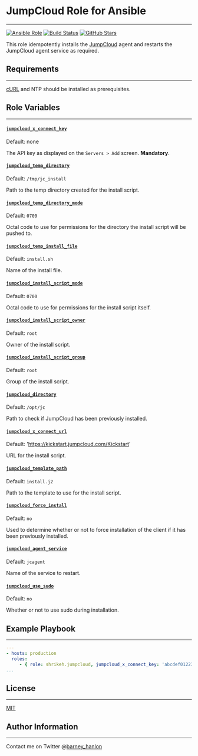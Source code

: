 # JumpCloud Role for Ansible
------------

[![Ansible Role](https://img.shields.io/ansible/role/4378.svg)](https://galaxy.ansible.com/detail#/role/4378)
[![Build Status](https://travis-ci.org/shrikeh/ansible-jumpcloud.svg)](https://travis-ci.org/shrikeh/ansible-jumpcloud)
[![GitHub Stars](https://img.shields.io/github/stars/shrikeh/ansible-jumpcloud.svg)][github]

This role idempotently installs the [JumpCloud][jumpcloud] agent and restarts the JumpCloud agent service as required.

## Requirements
------------
[cURL][curl] and NTP should be installed as prerequisites.

## Role Variables
------------

#### [`jumpcloud_x_connect_key`][jc-x-connect-key]
Default: none

The API key as displayed on the `Servers > Add` screen. **Mandatory**.

#### [`jumpcloud_temp_directory`][jc-temp-directory]
Default: `/tmp/jc_install`

Path to the temp directory created for the install script.
#### [`jumpcloud_temp_directory_mode`][jc-temp-directory-mode]
Default: `0700`

Octal code to use for permissions for the directory the install script will be pushed to.

#### [`jumpcloud_temp_install_file`][jc-temp-install-file]
Default: `install.sh`

Name of the install file.

#### [`jumpcloud_install_script_mode`][jc-install-script-mode]
Default: `0700`

Octal code to use for permissions for the install script itself.

#### [`jumpcloud_install_script_owner`][jc-install-script-owner]
Default: `root`

Owner of the install script.

#### [`jumpcloud_install_script_group`][jc-install-script-group]
Default: `root`

Group of the install script.

#### [`jumpcloud_directory`][jc-directory]
Default: `/opt/jc`

Path to check if JumpCloud has been previously installed.

#### [`jumpcloud_x_connect_url`][jc-x-connect-url]
Default: 'https://kickstart.jumpcloud.com/Kickstart'

URL for the install script.

#### [`jumpcloud_template_path`][jc-template-path]
Default: `install.j2`

Path to the template to use for the install script.

#### [`jumpcloud_force_install`][jc-force-install]
Default: `no`

Used to determine whether or not to force installation of the client if it has been previously installed.

#### [`jumpcloud_agent_service`][jc-agent-service]
Default: `jcagent`

Name of the service to restart.

#### [`jumpcloud_use_sudo`][jc-use-sudo]
Default: `no`

Whether or not to use sudo during installation.

## Example Playbook
----------------

```YAML
---
- hosts: production
  roles:
     - { role: shrikeh.jumpcloud, jumpcloud_x_connect_key: 'abcdef012234343' }
...
```

## License
-------

[MIT][licence]

## Author Information
------------------
Contact me on Twitter @[barney_hanlon][twitter]

[github]: https://github.com/shrikeh/ansible-jumpcloud "This role on Github"
[curl]: https://galaxy.ansible.com/list#/roles/4384
[jumpcloud]: https://jumpcloud.com "JumpCloud website"
[jc-x-connect-key]: https://github.com/shrikeh/ansible-jumpcloud/blob/master/defaults/main.yml#L4 "Link to variable on master"
[jc-temp-directory]: https://github.com/shrikeh/ansible-jumpcloud/blob/master/defaults/main.yml#L4 "Link to variable on master"
[jc-temp-directory-mode]: https://github.com/shrikeh/ansible-jumpcloud/blob/master/defaults/main.yml#L5 "Link to variable on master"
[jc-temp-install-file]: https://github.com/shrikeh/ansible-jumpcloud/blob/master/defaults/main.yml#L6 "Link to variable on master"
[jc-install-script-mode]:	https://github.com/shrikeh/ansible-jumpcloud/blob/master/defaults/main.yml#L7 "Link to variable on master"
[jc-install-script-owner]: https://github.com/shrikeh/ansible-jumpcloud/blob/master/defaults/main.yml#L9 "Link to variable on master"
[jc-install-script-group]: https://github.com/shrikeh/ansible-jumpcloud/blob/master/defaults/main.yml#L10 "Link to variable on master"
[jc-directory]: https://github.com/shrikeh/ansible-jumpcloud/blob/master/defaults/main.yml#L12 "Link to variable on master"
[jc-x-connect-url]: https://github.com/shrikeh/ansible-jumpcloud/blob/master/defaults/main.yml#L13 "Link to variable on master"
[jc-template-path]: https://github.com/shrikeh/ansible-jumpcloud/blob/master/defaults/main.yml#L15 "Link to variable on master"
[jc-force-install]: https://github.com/shrikeh/ansible-jumpcloud/blob/master/defaults/main.yml#L17 "Link to variable on master"
[jc-agent-service]: https://github.com/shrikeh/ansible-jumpcloud/blob/master/defaults/main.yml#L18 "Link to variable on master"
[jc-use-sudo]: https://github.com/shrikeh/ansible-jumpcloud/blob/master/defaults/main.yml#L19 "Link to variable on master"
[licence]: https://raw.githubusercontent.com/shrikeh/ansible-jumpcloud/master/LICENSE
[twitter]: https://twitter.com/barney_hanlon "Link to my Twitter page"
